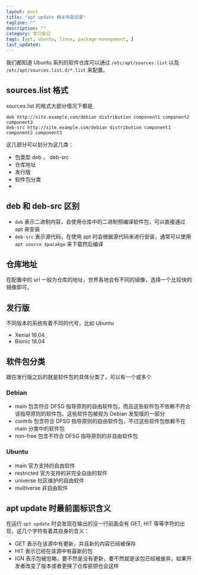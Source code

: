 ```yaml
---
layout: post
title: "apt update 相关内容记录"
tagline: ""
description: ""
category: 学习笔记
tags: [apt, ubuntu, linux, package-management, ]
last_updated:
---
```


我们都知道 Ubuntu 系列的软件仓库可以通过 `/etc/apt/sources.list` 以及 `/etc/apt/sources.list.d/*.list` 来配置。

## sources.list 格式
sources.list 的格式大部分情况下都是

    deb http://site.example.com/debian distribution component1 component2 component3
    deb-src http://site.example.com/debian distribution component1 component2 component3

这几部分可以划分为这几类：

- 包类型 deb ， deb-src
- 仓库地址
- 发行版
- 软件包分类
-

## deb 和 deb-src 区别

- `deb` 表示二进制内容，会使用仓库中的二进制预编译软件包，可以直接通过 apt 来安装
- `deb-src` 表示源代码，在使用 apt 时会根据源代码来进行安装，通常可以使用 `apt source $pacakge` 来下载然后编译

## 仓库地址
在配置中的 url 一般为仓库的地址，世界各地会有不同的镜像，选择一个比较快的镜像即可。

## 发行版
不同版本的系统有着不同的代号，比如 Ubuntu

- Xenial  16.04
- Bionic  18.04

## 软件包分类
跟在发行版之后的就是软件包的具体分类了，可以有一个或多个

### Debian
- main 包含符合 DFSG 指导原则的自由软件包，而且这些软件包不依赖不符合该指导原则的软件包。这些软件包被视为 Debian 发型版的一部分
- contrib 包含符合 DFSG 指导原则的自由软件包，不过这些软件包依赖不在 main 分类中的软件包
- non-free 包含不符合 DFSG 指导原则的非自由软件包

### Ubuntu

- main 官方支持的自由软件
- restricted 官方支持的非完全自由的软件
- universe 社区维护的自由软件
- multiverse 非自由软件

## apt update 时最前面标识含义
在运行 `apt update` 时会发现在输出的没一行前面会有 GET, HIT 等等字符的出现，这几个字符有着其自身的含义：

- GET 表示在该源中有更新，并且新的内容已经被保存
- HIT 表示已经在该源中有最新的包
- IGN 表示包被忽略，要不然是没有更新，要不然就是该包已经被废弃，如果开发者改变了版本或者更换了仓库密钥也会这样

